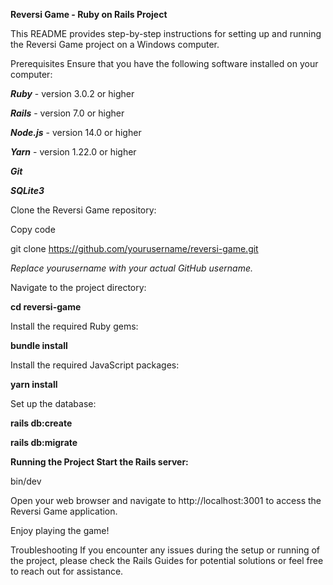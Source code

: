 **Reversi Game - Ruby on Rails Project**

This README provides step-by-step instructions for setting up and running the Reversi Game project on a Windows computer.

Prerequisites
Ensure that you have the following software installed on your computer:

**_Ruby_** - version 3.0.2 or higher

**_Rails_** - version 7.0 or higher

**_Node.js_** - version 14.0 or higher

_**Yarn**_ - version 1.22.0 or higher

_**Git**_

_**SQLite3**_

Clone the Reversi Game repository:

Copy code

git clone https://github.com/yourusername/reversi-game.git

_Replace yourusername with your actual GitHub username._

Navigate to the project directory:

**cd reversi-game**

Install the required Ruby gems:

**bundle install**

Install the required JavaScript packages:

**yarn install**

Set up the database:

**rails db:create**

**rails db:migrate**

**Running the Project
Start the Rails server:**

bin/dev

Open your web browser and navigate to http://localhost:3001 to access the Reversi Game application.

Enjoy playing the game!

Troubleshooting
If you encounter any issues during the setup or running of the project, please check the Rails Guides for potential solutions or feel free to reach out for assistance.
